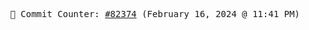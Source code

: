 <p align="center">
    <samp>
        📮 Commit Counter: <a href="https://github.com/Javascript-void0/Javascript-void0/commits/main">#82374</a> (February 16, 2024 @ 11:41 PM)
    </samp>
</p>